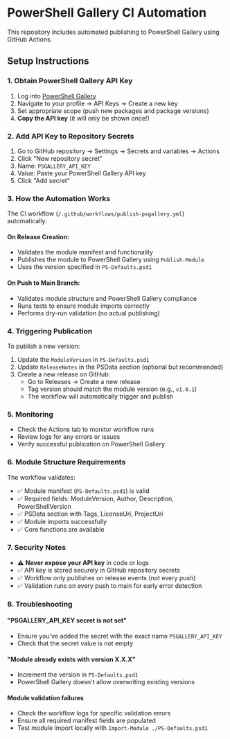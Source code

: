 # PowerShell Gallery CI Automation

This repository includes automated publishing to PowerShell Gallery using GitHub Actions.

## Setup Instructions

### 1. Obtain PowerShell Gallery API Key

1. Log into [PowerShell Gallery](https://www.powershellgallery.com/)
2. Navigate to your profile → API Keys → Create a new key
3. Set appropriate scope (push new packages and package versions)
4. **Copy the API key** (it will only be shown once!)

### 2. Add API Key to Repository Secrets

1. Go to GitHub repository → Settings → Secrets and variables → Actions
2. Click "New repository secret"
3. Name: `PSGALLERY_API_KEY`
4. Value: Paste your PowerShell Gallery API key
5. Click "Add secret"

### 3. How the Automation Works

The CI workflow (`/.github/workflows/publish-psgallery.yml`) automatically:

#### On Release Creation:
- Validates the module manifest and functionality
- Publishes the module to PowerShell Gallery using `Publish-Module`
- Uses the version specified in `PS-Defaults.psd1`

#### On Push to Main Branch:
- Validates module structure and PowerShell Gallery compliance
- Runs tests to ensure module imports correctly
- Performs dry-run validation (no actual publishing)

### 4. Triggering Publication

To publish a new version:

1. Update the `ModuleVersion` in `PS-Defaults.psd1`
2. Update `ReleaseNotes` in the PSData section (optional but recommended)
3. Create a new release on GitHub:
   - Go to Releases → Create a new release
   - Tag version should match the module version (e.g., `v1.0.1`)
   - The workflow will automatically trigger and publish

### 5. Monitoring

- Check the Actions tab to monitor workflow runs
- Review logs for any errors or issues
- Verify successful publication on PowerShell Gallery

### 6. Module Structure Requirements

The workflow validates:
- ✅ Module manifest (`PS-Defaults.psd1`) is valid
- ✅ Required fields: ModuleVersion, Author, Description, PowerShellVersion
- ✅ PSData section with Tags, LicenseUri, ProjectUri
- ✅ Module imports successfully
- ✅ Core functions are available

### 7. Security Notes

- ⚠️ **Never expose your API key** in code or logs
- ✅ API key is stored securely in GitHub repository secrets
- ✅ Workflow only publishes on release events (not every push)
- ✅ Validation runs on every push to main for early error detection

### 8. Troubleshooting

#### "PSGALLERY_API_KEY secret is not set"
- Ensure you've added the secret with the exact name `PSGALLERY_API_KEY`
- Check that the secret value is not empty

#### "Module already exists with version X.X.X"
- Increment the version in `PS-Defaults.psd1`
- PowerShell Gallery doesn't allow overwriting existing versions

#### Module validation failures
- Check the workflow logs for specific validation errors
- Ensure all required manifest fields are populated
- Test module import locally with `Import-Module ./PS-Defaults.psd1`